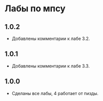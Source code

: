 # Лабы по мпсу

## 1.0.2
* Добавлены комментарии к лабе 3.2.

## 1.0.1
* Добавлены комментарии к лабе 3.3.

## 1.0.0
* Сделаны все лабы, 4 работает от пизды.